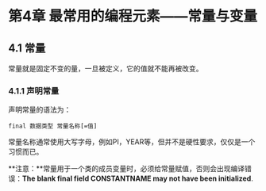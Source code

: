 # 第4章 最常用的编程元素——常量与变量

## 4.1 常量

常量就是固定不变的量，一旦被定义，它的值就不能再被改变。

### 4.1.1 声明常量

声明常量的语法为：

    final 数据类型 常量名称[=值]

常量名称通常使用大写字母，例如PI，YEAR等，但并不是硬性要求，仅仅是一个习惯而已。

**注意：**常量用于一个类的成员变量时，必须给常量赋值，否则会出现编译错误：<b>The blank final field CONSTANTNAME may not 
have been initialized</b>.


